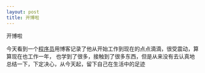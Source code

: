 ```yaml
---
layout: post
title: 开博啦
---
```

开博啦

今天看到一个<a href="http://dreamhead.blogbus.com/" target="_blank">程序员</a>用博客记录了他从开始工作到现在的点点滴滴，很受震动，算算现在也工作一年， 也学到了很多，接触到了很多东西，但是从来没有去认真地总结一下，下定决心，从今天起，留下自己在生活中的足迹
